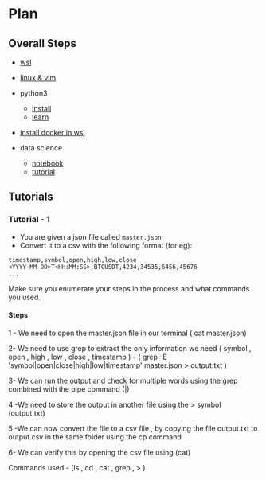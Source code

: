 # Plan

## Overall Steps

- [wsl](https://learn.microsoft.com/en-us/windows/wsl/install)
- [linux &amp; vim](https://www.loom.com/share/bb4f66d9b2b440fd8e2ef7dcabd540cd?sid=ed3e6188-40c9-438d-8694-df3ee7a376cd)
- python3
    - [install](https://medium.com/@rhdzmota/python-development-on-the-windows-subsystem-for-linux-wsl-17a0fa1839d)
    - [learn](https://youtube.com/playlist?list=PL6gx4Cwl9DGAcbMi1sH6oAMk4JHw91mC_)
- [install docker in wsl](https://docs.docker.com/desktop/wsl/)

- data science
    - [notebook](https://github.com/Synalytica/stock-xyz-research/blob/3723e7726fd8903642ea291831a69fa36c92c1ea/src/research/feature-processing.ipynb)
    - [tutorial](https://youtube.com/playlist?list=PLWKjhJtqVAblQe2CCWqV4Zy3LY01Z8aF1)

## Tutorials

### Tutorial - 1

- You are given a json file called `master.json`
- Convert it to a csv with the following format (for eg):

```csv
timestamp,symbol,open,high,low,close
<YYYY-MM-DD>T<HH:MM:SS>,BTCUSDT,4234,34535,6456,45676
...
```

Make sure you enumerate your steps in the process and what commands you used.


#### Steps


1 - We need to open the master.json file in our terminal ( cat master.json)

2- We need to use grep to extract the only information we need ( symbol , open , high , low , close , timestamp ) - ( grep -E 'symbol|open|close|high|low|timestamp' master.json > output.txt )

3- We can run the output and check for multiple words using the grep combined with the pipe command (|)

4 -We need to store the output in another file using the > symbol (output.txt) 

5 -We can now convert the file to a csv file , by copying the file output.txt to output.csv in the same folder using the cp command

6- We can verify this by opening the csv file using (cat)

Commands used - (ls , cd , cat , grep , > )

